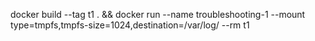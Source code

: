 docker build --tag t1 . && docker run --name troubleshooting-1  --mount type=tmpfs,tmpfs-size=1024,destination=/var/log/ --rm  t1
